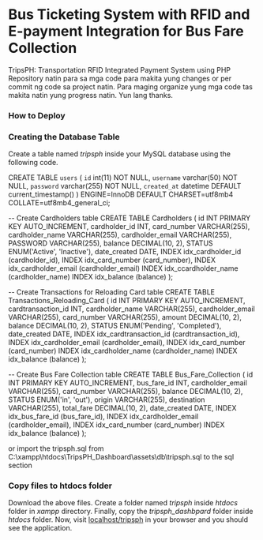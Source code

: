 # Bus Ticketing System with RFID and E-payment Integration for Bus Fare Collection
TripsPH: Transportation RFID Integrated Payment System using PHP
Repository natin para sa mga code para makita yung changes or per commit ng code sa project natin. Para 
maging organize yung mga code tas makita natin yung progress natin. Yun lang thanks.

### ****How to Deploy****
### ****Creating the Database Table****

Create a table named *tripsph* inside your MySQL database using the following code.

CREATE TABLE `users` (
  `id` int(11) NOT NULL,
  `username` varchar(50) NOT NULL,
  `password` varchar(255) NOT NULL,
  `created_at` datetime DEFAULT current_timestamp()
) ENGINE=InnoDB DEFAULT CHARSET=utf8mb4 COLLATE=utf8mb4_general_ci;


-- Create Cardholders table
CREATE TABLE Cardholders (
    id INT PRIMARY KEY AUTO_INCREMENT,
    cardholder_id INT,
    card_number VARCHAR(255),
    cardholder_name VARCHAR(255),
    cardholder_email VARCHAR(255),
    PASSWORD VARCHAR(255),
    balance DECIMAL(10, 2),
    STATUS ENUM('Active', 'Inactive'),
    date_created DATE,
    INDEX idx_cardholder_id (cardholder_id),
    INDEX idx_card_number (card_number),
    INDEX idx_cardholder_email (cardholder_email)
    INDEX idx_ccardholder_name (cardholder_name)
    INDEX idx_balance (balance)
);

-- Create Transactions for Reloading Card table
CREATE TABLE Transactions_Reloading_Card (
    id INT PRIMARY KEY AUTO_INCREMENT,
    cardtransaction_id INT,
    cardholder_name VARCHAR(255),
    cardholder_email VARCHAR(255),
    card_number VARCHAR(255),
    amount DECIMAL(10, 2),
    balance DECIMAL(10, 2),
    STATUS ENUM('Pending', 'Completed'),
    date_created DATE,
    INDEX idx_cardtransaction_id (cardtransaction_id),
    INDEX idx_cardholder_email (cardholder_email),
    INDEX idx_card_number (card_number)
    INDEX idx_cardholder_name (cardholder_name)
    INDEX idx_balance (balance)
);

-- Create Bus Fare Collection table
CREATE TABLE Bus_Fare_Collection (
    id INT PRIMARY KEY AUTO_INCREMENT,
    bus_fare_id INT,
    cardholder_email VARCHAR(255),
    card_number VARCHAR(255),
    balance DECIMAL(10, 2),
    STATUS ENUM('in', 'out'),
    origin VARCHAR(255),
    destination VARCHAR(255),
    total_fare DECIMAL(10, 2),
    date_created DATE,
    INDEX idx_bus_fare_id (bus_fare_id),
    INDEX idx_cardholder_email (cardholder_email),
    INDEX idx_card_number (card_number)
    INDEX idx_balance (balance)
);


or import the tripsph.sql from C:\xampp\htdocs\TripsPH_Dashboard\assets\db\tripsph.sql to the sql section

### ****Copy files to htdocs folder****

Download the above files. Create a folder named *tripsph* inside *htdocs* folder in *xampp* directory. Finally, copy the *tripsph_dashbpard* folder inside *htdocs* folder. Now, visit [localhost/tripsph](http://localhost/tripsph_dashboard) in your browser and you should see the application.
